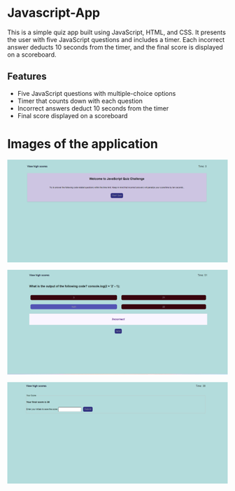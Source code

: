 # Javascript-App


This is a simple quiz app built using JavaScript, HTML, and CSS. It presents the user with five JavaScript questions and includes a timer. Each incorrect answer deducts 10 seconds from the timer, and the final score is displayed on a scoreboard.

## Features

- Five JavaScript questions with multiple-choice options
- Timer that counts down with each question
- Incorrect answers deduct 10 seconds from the timer
- Final score displayed on a scoreboard

# Images of the application

![Alt text](image.png)

![Alt text](image-1.png)

![Alt text](image-2.png)